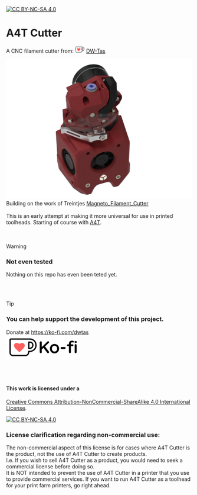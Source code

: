 [![CC BY-NC-SA 4.0][cc-by-nc-sa-shield]][cc-by-nc-sa]

# A4T Cutter
A CNC filament cutter from: [![ko-fi](docs/images/Ko-fi_smol.png)](https://ko-fi.com/O5O5OCC0K) [DW-Tas](https://github.com/DW-Tas)

<img src='docs/images/A4T_cutter_render.png' width=800 />

<br/> 
Building on the work of Treintjes <a href="https://github.com/Treintjes/Magneto_Filament_Cutter">Magneto_Filament_Cutter</a><br/><br/>
This is an early attempt at making it more universal for use in printed toolheads. Starting of course with <a href="https://github.com/Armchair-Heavy-Industries/A4T">A4T</a>.
<br/><br/><br/>

> [!WARNING]
> ### Not even tested  
> Nothing on this repo has even been teted yet. 

<br/><br/>

> [!TIP] 
> ### You can help support the development of this project.<br/>
> Donate at https://ko-fi.com/dwtas<br/>
[![ko-fi](docs/images/Ko-fi_TextLogo.png)](https://ko-fi.com/dwtas)

<br/><br/>

#### This work is licensed under a
[Creative Commons Attribution-NonCommercial-ShareAlike 4.0 International License][cc-by-nc-sa].

[![CC BY-NC-SA 4.0][cc-by-nc-sa-image]][cc-by-nc-sa]

[cc-by-nc-sa]: http://creativecommons.org/licenses/by-nc-sa/4.0/
[cc-by-nc-sa-image]: https://licensebuttons.net/l/by-nc-sa/4.0/88x31.png
[cc-by-nc-sa-shield]: https://img.shields.io/badge/License-CC%20BY--NC--SA%204.0-lightgrey.svg

### License clarification regarding non-commercial use:
The non-commercial aspect of this license is for cases where A4T Cutter is the product, not the use of A4T Cutter to create products.<br/>
I.e. If you wish to sell A4T Cutter as a product, you would need to seek a commercial license before doing so. </br>
It is NOT intended to prevent the use of A4T Cutter in a printer that you use to provide commercial services. If you want to run A4T Cutter as a toolhead for your print farm printers, go right ahead.
